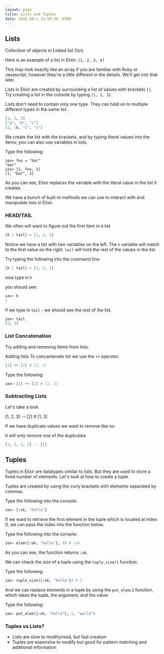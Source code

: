 ```yaml
---
layout: page
title: Lists and Tuples
date: 2016-10-1 13:38:30 -0700
---
```




## Lists

Collection of objects in Linked list O(n)

Here is an example of a list in Elixir: `[1, 2, 3, 4]`

This may look exactly like an array if you are familiar with Ruby or Javascript, however they're a little different in the details. We'll get into that later.

Lists in Elixir are created by surrounding a list of values with brackets `[]`. Try creating a list in the console by typing `[1, 2, 3]`.

Lists don't need to contain only one type. They can hold on to multiple different types in the same list. 

```elixir
[1, 2, 3]
["a", "b", "c"]
[1, :b, "c", "c"]
```

We create the list with the brackets, and by typing _literal_ values into the items; you can also use variables in lists.

Type the following:

```
iex> foo = "bar"
"bar"
iex> [1, foo, 3]
[1, "bar", 3]
```

As you can see, Elixir replaces the variable with the literal value in the list it creates.

We have a bunch of built-in methods we can use to interact with and manipulate lists in Elixir.

### HEAD/TAIL

We often will want to figure out the first item in a list

```elixir
[h | tail] = [1, 2, 3]
```
Notice we have a list with two variables on the left. The `h` variable will match to the first value on the right. `tail` will hold the rest of the values in the list. 

Try typing the following into the command line: 

```elixir
[h | tail] = [1, 2, 3]
```
now type in `h`

you should see:

```elixir
iex> h
1
```

If we type in `tail` - we should see the rest of the list. 

```elixir
iex> tail
[2, 3]
```

### List Concatenation

Try adding and removing items from lists.

Adding lists 
 To concantenate list we use  the `++` operator. 

  ```elixir
 [1] ++ [2] # [1, 2] 
 ```


Type the following:

```elixir
iex> [1] ++ [2] # [1, 2] 
```
### Subtracting Lists 

Let's take a look

[1, 2, 3] -- [2] # [1, 3]

If we have duplicate values we want to remove like so: 

It will only remove one of the duplicates

```elixir
[1, 2, 2, 2] -- [2]
```

## Tuples

Tuples in Elixir are datatypes similar to lists. But they are used to store a fixed number of elements. Let's look at how to create a tuple.

Tuples are created by using the curly brackets with elements separated by commas.

Type the following into the console:

```elixir
iex> {:ok, "hello"}
```
If we want to retrieve the first element in the tuple which is located at index 0, we can pass the index into the function below.

Type the following into the console:

```elixir
iex> elem({:ok, "hello"}, 0) # :ok
```
As you can see, the function returns `:ok`.

We can check the size of a tuple using the `tuple_size/1` function:

Type the following:

```elixir
iex> tuple_size({:ok, "hello"}) # 2
```

And we can replace elements in a tuple by using the `put_elem/3` function, which takes the tuple, the argument, and the value:

Type the following:

```elixir
iex> put_elem({:ok, "hello"}, 1, "world")
```

### Tuples vs Lists?

* Lists are slow to modify/read, but fast creation
* Tuples are expensive to modify but good for pattern matching and additional information


